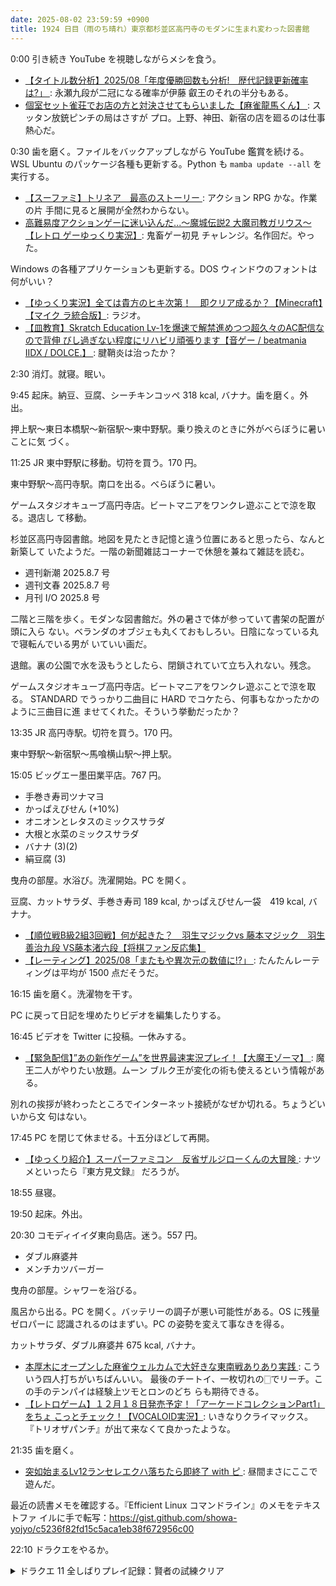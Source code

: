 ```yaml
---
date: 2025-08-02 23:59:59 +0900
title: 1924 日目（雨のち晴れ）東京都杉並区高円寺のモダンに生まれ変わった図書館
---
```


0:00 引き続き YouTube を視聴しながらメシを食う。

* [【タイトル数分析】2025/08「年度優勝回数も分析!　歴代記録更新確率は?」
  ](https://www.youtube.com/watch?v=nVYvQ0-KcaI): 永瀬九段が二冠になる確率が伊藤
  叡王のそれの半分もある。
* [個室セット雀荘でお店の方と対決させてもらいました【麻雀龍馬くん】
  ](https://www.youtube.com/watch?v=mY7ieYYgeR8): スッタン放銃ピンチの局はさすが
  プロ。上野、神田、新宿の店を廻るのは仕事熱心だ。

0:30 歯を磨く。ファイルをバックアップしながら YouTube 鑑賞を続ける。WSL Ubuntu
のパッケージ各種も更新する。Python も `mamba update --all` を実行する。

* [【スーファミ】トリネア　最高のストーリー
  ](https://www.youtube.com/watch?v=kiUR5rObOLE): アクション RPG かな。作業の片
  手間に見ると展開が全然わからない。
* [高難易度アクションゲーに迷い込んだ...～魔城伝説2 大魔司教ガリウス～【レトロ
  ゲーゆっくり実況】](https://www.youtube.com/watch?v=GVA0Mh-w7sg): 鬼畜ゲー初見
  チャレンジ。名作回だ。やった。

Windows の各種アプリケーションも更新する。DOS ウィンドウのフォントは何がいい？

* [【ゆっくり実況】全ては貴方のヒキ次第！　即クリア成るか？【Minecraft】【マイク
  ラ統合版】](https://www.youtube.com/watch?v=0B55H1vO2f4): ラジオ。
* [【皿教育】Skratch Education Lv-1を爆速で解禁進めつつ超久々のAC配信なので背伸
  びし過ぎない程度にリハビリ頑張ります【音ゲー / beatmania IIDX / DOLCE.】
  ](https://www.youtube.com/watch?v=uxKIQuAaZxA): 腱鞘炎は治ったか？

2:30 消灯。就寝。眠い。

9:45 起床。納豆、豆腐、シーチキンコッペ 318 kcal, バナナ。歯を磨く。外出。

押上駅～東日本橋駅～新宿駅～東中野駅。乗り換えのときに外がべらぼうに暑いことに気
づく。

11:25 JR 東中野駅に移動。切符を買う。170 円。

東中野駅～高円寺駅。南口を出る。べらぼうに暑い。

ゲームスタジオキューブ高円寺店。ビートマニアをワンクレ遊ぶことで涼を取る。退店し
て移動。

<blockquote class="twitter-tweet"
  data-conversation="none"
  data-media-max-width="480" data-theme="dark" data-align="center">
<a href="https://twitter.com/showa_yojyo/status/1951549451224715337"></a>
</blockquote>

杉並区高円寺図書館。地図を見たとき記憶と違う位置にあると思ったら、なんと新築して
いたようだ。一階の新聞雑誌コーナーで休憩を兼ねて雑誌を読む。

* 週刊新潮 2025.8.7 号
* 週刊文春 2025.8.7 号
* 月刊 I/O 2025.8 号

二階と三階を歩く。モダンな図書館だ。外の暑さで体が参っていて書架の配置が頭に入ら
ない。ベランダのオブジェも丸くておもしろい。日陰になっている丸で寝転んでいる男が
いていい画だ。

退館。裏の公園で水を汲もうとしたら、閉鎖されていて立ち入れない。残念。

ゲームスタジオキューブ高円寺店。ビートマニアをワンクレ遊ぶことで涼を取る。
STANDARD でうっかり二曲目に HARD でコケたら、何事もなかったかのように三曲目に進
ませてくれた。そういう挙動だったか？

13:35 JR 高円寺駅。切符を買う。170 円。

東中野駅～新宿駅～馬喰横山駅～押上駅。

15:05 ビッグエー墨田業平店。767 円。

* 手巻き寿司ツナマヨ
* かっぱえびせん (+10%)
* オニオンとレタスのミックスサラダ
* 大根と水菜のミックスサラダ
* バナナ (3)(2)
* 絹豆腐 (3)

曳舟の部屋。水浴び。洗濯開始。PC を開く。

豆腐、カットサラダ、手巻き寿司 189 kcal, かっぱえびせん一袋　419 kcal, バナナ。

* [【順位戦B級2組3回戦】何が起きた？　羽生マジックvs 藤本マジック　羽生善治九段
  VS藤本渚六段【将棋ファン反応集】](https://www.youtube.com/watch?v=fV8fHq1PewU)
* [【レーティング】2025/08「またもや異次元の数値に!?」
  ](https://www.youtube.com/watch?v=3xcluzJIaw0): たんたんレーティングは平均が
  1500 点だそうだ。

16:15 歯を磨く。洗濯物を干す。

PC に戻って日記を埋めたりビデオを編集したりする。

16:45 ビデオを Twitter に投稿。一休みする。

* [【緊急配信】”あの新作ゲーム”を世界最速実況プレイ！【大魔王ゾーマ】
  ](https://www.youtube.com/watch?v=jU-m4Th5i0A): 魔王二人がやりたい放題。ムーン
  ブルク王が変化の術も使えるという情報がある。

別れの挨拶が終わったところでインターネット接続がなぜか切れる。ちょうどいいから文
句はない。

17:45 PC を閉じて休ませる。十五分ほどして再開。

* [【ゆっくり紹介】スーパーファミコン　反省ザルジローくんの大冒険
  ](https://www.youtube.com/watch?v=D4nFfU1O8M4): ナツメといったら『東方見文録』
  だろうが。

18:55 昼寝。

19:50 起床。外出。

20:30 コモディイイダ東向島店。迷う。557 円。

* ダブル麻婆丼
* メンチカツバーガー

曳舟の部屋。シャワーを浴びる。

風呂から出る。PC を開く。バッテリーの調子が悪い可能性がある。OS に残量ゼロパーに
認識されるのはまずい。PC の姿勢を変えて事なきを得る。

カットサラダ、ダブル麻婆丼 675 kcal, バナナ。

* [本厚木にオープンした麻雀ウェルカムで大好きな東南戦ありあり実践
  ](https://www.youtube.com/watch?v=7YAdqBLgsro): こういう四人打ちがいちばんいい。
  最後のチートイ、一枚切れの🀆でリーチ。この手のテンパイは経験上ツモとロンのどち
  らも期待できる。
* [【レトロゲーム】１２月１８日発売予定！「アーケードコレクションPart1」をちょ
  こっとチェック！【VOCALOID実況】](https://www.youtube.com/watch?v=p0a00hl_nRc):
  いきなりクライマックス。『トリオザパンチ』が出て来なくて良かったような。

21:35 歯を磨く。

* [突如始まるLv12ランセレエクハ落ちたら即終了 with ピ
  ](https://www.youtube.com/watch?v=gzudA0ZmL-o): 昼間まさにここで遊んだ。

最近の読書メモを確認する。『Efficient Linux コマンドライン』のメモをテキストファ
イルに手で転写：<https://gist.github.com/showa-yojyo/c5236f82fd15c5aca1eb38f672956c00>

22:10 ドラクエをやるか。

<details><summary>ドラクエ 11 全しばりプレイ記録：賢者の試練クリア</summary>
<p>賢者の試練の残り、夜の地図を埋める。転生モンスターはキツイので後回し。
ネルセンの試練は憤怒の海獣を 22 手で倒い。カミュはやはり偉い。</p>

<p>ウマレース。ブラックのふつう。賞品のレシピは防具なので使えない。
残りをむずかしいレースのほうに時間を費やす。画面の明るさを調整するのと、NUM LOCK をオフにするのを忘れるな。
こちらはクリアしておくと二回目以降の賞品がヒヒイロカネになるので重要。</p>
</details>
